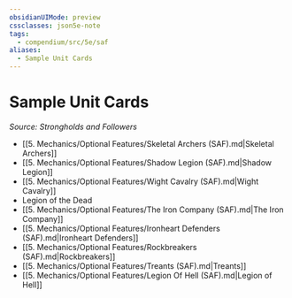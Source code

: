 ```yaml
---
obsidianUIMode: preview
cssclasses: json5e-note
tags:
  - compendium/src/5e/saf
aliases:
  - Sample Unit Cards
---
```

# Sample Unit Cards
*Source: Strongholds and Followers* 

- [[5. Mechanics/Optional Features/Skeletal Archers (SAF).md\|Skeletal Archers]]  
- [[5. Mechanics/Optional Features/Shadow Legion (SAF).md\|Shadow Legion]]  
- [[5. Mechanics/Optional Features/Wight Cavalry (SAF).md\|Wight Cavalry]]  
- Legion of the Dead  
- [[5. Mechanics/Optional Features/The Iron Company (SAF).md\|The Iron Company]]  
- [[5. Mechanics/Optional Features/Ironheart Defenders (SAF).md\|Ironheart Defenders]]  
- [[5. Mechanics/Optional Features/Rockbreakers (SAF).md\|Rockbreakers]]  
- [[5. Mechanics/Optional Features/Treants (SAF).md\|Treants]]  
- [[5. Mechanics/Optional Features/Legion Of Hell (SAF).md\|Legion of Hell]]
